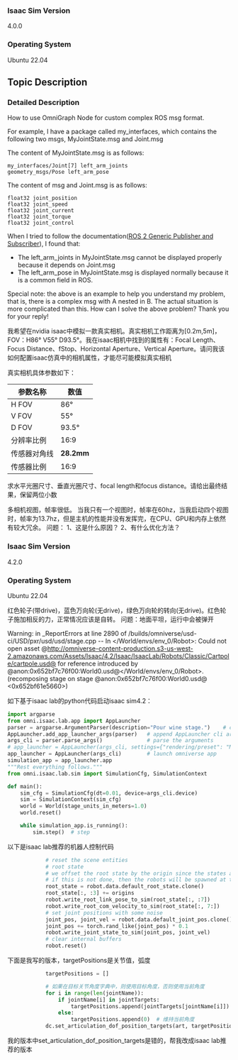 ### Isaac Sim Version

4.0.0

### Operating System

Ubuntu 22.04

## Topic Description

### Detailed Description

How to use OmniGraph Node for custom complex ROS msg format.

For example, I have a package called my_interfaces, which contains the following two msgs, MyJointState.msg and Joint.msg

The content of MyJointState.msg is as follows:
```ROSMsg
my_interfaces/Joint[7] left_arm_joints
geometry_msgs/Pose left_arm_pose
```

The content of msg and Joint.msg is as follows:
```ROSMsg
float32 joint_position
float32 joint_speed
float32 joint_current
float32 joint_torque
float32 joint_control
```

When I tried to follow the documentation([ROS 2 Generic Publisher and Subscriber](https://docs.omniverse.nvidia.com/isaacsim/latest/ros2_tutorials/tutorial_ros2_generic_publisher_subscriber.html#getting-started)), I found that:
- The left_arm_joints in MyJointState.msg cannot be displayed properly because it depends on Joint.msg
- The left_arm_pose in MyJointState.msg is displayed normally because it is a common field in ROS.

Special note: the above is an example to help you understand my problem, that is, there is a complex msg with A nested in B. The actual situation is more complicated than this.
How can I solve the above problem? Thank you for your reply!


我希望在nvidia isaac中模拟一款真实相机。真实相机工作距离为[0.2m,5m]，FOV：H86° V55° D93.5°。我在isaac相机中找到的属性有：Focal Length、Focus Distance、fStop、Horizontal Aperture、Vertical Aperture。请问我该如何配置isaac仿真中的相机属性，才能尽可能模拟真实相机


真实相机具体参数如下：

| 参数名称   | 数值         |
| ------ | ---------- |
| H FOV  | 86°        |
| V FOV  | 55°        |
| D FOV  | 93.5°      |
| 分辨率比例  | 16:9       |
| 传感器对角线 | **28.2mm** |
| 传感器比例  | 16:9       |

求水平光圈尺寸、垂直光圈尺寸、focal length和focus distance。请给出最终结果，保留两位小数


多相机视图，帧率很低。
当我只有一个视图时，帧率在60hz，当我启动四个视图时，帧率为13.7hz，但是主机的性能并没有发挥完，在CPU、GPU和内存上依然有较大冗余。
问题：
1、这是什么原因？
2、有什么优化方法？


### Isaac Sim Version
4.2.0
### Operating System
Ubuntu 22.04

红色轮子(带drive)，蓝色万向轮(无drive)，绿色万向轮的转向(无drive)。红色轮子施加相反的力，正常情况应该是自转。
问题：地面平坦，运行中会被弹开


 Warning: in _ReportErrors at line 2890 of /builds/omniverse/usd-ci/USD/pxr/usd/usd/stage.cpp -- In </World/envs/env_0/Robot>: Could not open asset @http://omniverse-content-production.s3-us-west-2.amazonaws.com/Assets/Isaac/4.2/Isaac/IsaacLab/Robots/Classic/Cartpole/cartpole.usd@ for reference introduced by @anon:0x652bf7c76f00:World0.usd@</World/envs/env_0/Robot>. (recomposing stage on stage @anon:0x652bf7c76f00:World0.usd@ <0x652bf61e5660>)



如下基于isaac lab的python代码启动isaac sim4.2：
```python
import argparse
from omni.isaac.lab.app import AppLauncher
parser = argparse.ArgumentParser(description="Pour wine stage.")    # create argparser
AppLauncher.add_app_launcher_args(parser)   # append AppLauncher cli args
args_cli = parser.parse_args()              # parse the arguments
# app_launcher = AppLauncher(args_cli, settings={"rendering/preset": "Medium"})
app_launcher = AppLauncher(args_cli)        # launch omniverse app
simulation_app = app_launcher.app
"""Rest everything follows."""
from omni.isaac.lab.sim import SimulationCfg, SimulationContext

def main():
    sim_cfg = SimulationCfg(dt=0.01, device=args_cli.device)
    sim = SimulationContext(sim_cfg)
    world = World(stage_units_in_meters=1.0)
    world.reset()

    while simulation_app.is_running():
        sim.step()  # step
```


以下是isaac lab推荐的机器人控制代码
```python
            # reset the scene entities
            # root state
            # we offset the root state by the origin since the states are written in simulation world frame
            # if this is not done, then the robots will be spawned at the (0, 0, 0) of the simulation world
            root_state = robot.data.default_root_state.clone()
            root_state[:, :3] += origins
            robot.write_root_link_pose_to_sim(root_state[:, :7])
            robot.write_root_com_velocity_to_sim(root_state[:, 7:])
            # set joint positions with some noise
            joint_pos, joint_vel = robot.data.default_joint_pos.clone(), robot.data.default_joint_vel.clone()
            joint_pos += torch.rand_like(joint_pos) * 0.1
            robot.write_joint_state_to_sim(joint_pos, joint_vel)
            # clear internal buffers
            robot.reset()
```
下面是我写的版本，targetPositions是关节值，弧度
```python
            targetPositions = []

            # 如果在目标关节角度字典中，则使用目标角度，否则使用当前角度
            for i in range(len(jointName)):
                if jointName[i] in jointTargets:
                    targetPositions.append(jointTargets[jointName[i]])
                else:
                    targetPositions.append(0)  # 维持当前角度
            dc.set_articulation_dof_position_targets(art, targetPositions)
```
我的版本中set_articulation_dof_position_targets是错的，帮我改成isaac lab推荐的版本